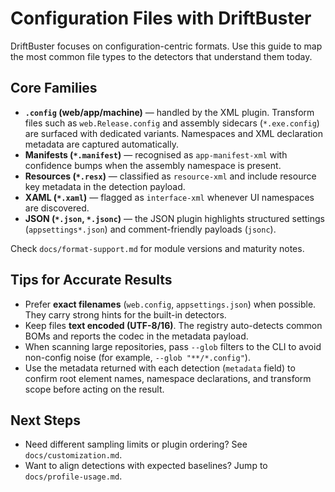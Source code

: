 # Configuration Files with DriftBuster

DriftBuster focuses on configuration-centric formats. Use this guide to map the
most common file types to the detectors that understand them today.

## Core Families

- **`.config` (web/app/machine)** — handled by the XML plugin. Transform files
  such as `web.Release.config` and assembly sidecars (`*.exe.config`) are
  surfaced with dedicated variants. Namespaces and XML declaration metadata are
  captured automatically.
- **Manifests (`*.manifest`)** — recognised as `app-manifest-xml` with
  confidence bumps when the assembly namespace is present.
- **Resources (`*.resx`)** — classified as `resource-xml` and include resource
  key metadata in the detection payload.
- **XAML (`*.xaml`)** — flagged as `interface-xml` whenever UI namespaces are
  discovered.
- **JSON (`*.json`, `*.jsonc`)** — the JSON plugin highlights structured
  settings (`appsettings*.json`) and comment-friendly payloads (`jsonc`).

Check `docs/format-support.md` for module versions and maturity notes.

## Tips for Accurate Results

- Prefer **exact filenames** (`web.config`, `appsettings.json`) when possible.
  They carry strong hints for the built-in detectors.
- Keep files **text encoded (UTF-8/16)**. The registry auto-detects common BOMs
  and reports the codec in the metadata payload.
- When scanning large repositories, pass `--glob` filters to the CLI to avoid
  non-config noise (for example, `--glob "**/*.config"`).
- Use the metadata returned with each detection (`metadata` field) to confirm
  root element names, namespace declarations, and transform scope before acting
  on the result.

## Next Steps

- Need different sampling limits or plugin ordering? See
  `docs/customization.md`.
- Want to align detections with expected baselines? Jump to
  `docs/profile-usage.md`.
